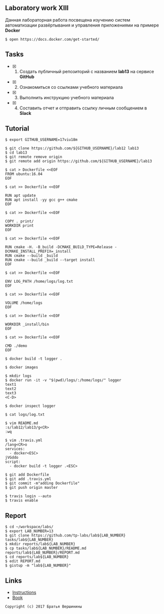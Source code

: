 ## Laboratory work XIII

Данная лабораторная работа посвещена изучению систем автоматизации развёртывания и управления приложениями на примере **Docker**

```ShellSession
$ open https://docs.docker.com/get-started/
```

## Tasks

- [x] 1. Создать публичный репозиторий с названием **lab13** на сервисе **GitHub**
- [x] 2. Ознакомиться со ссылками учебного материала
- [x] 3. Выполнить инструкцию учебного материала
- [x] 4. Составить отчет и отправить ссылку личным сообщением в **Slack**

## Tutorial

```ShellSession
$ export GITHUB_USERNAME=17viu18m
```

```ShellSession
$ git clone https://github.com/${GITHUB_USERNAME}/lab12 lab13
$ cd lab13
$ git remote remove origin
$ git remote add origin https://github.com/${GITHUB_USERNAME}/lab13
```

```ShellSession
$ cat > Dockerfile <<EOF
FROM ubuntu:16.04
EOF
```

```ShellSession
$ cat >> Dockerfile <<EOF

RUN apt update
RUN apt install -yy gcc g++ cmake 
EOF
```

```ShellSession
$ cat >> Dockerfile <<EOF

COPY . print/
WORKDIR print
EOF
```

```ShellSession
$ cat >> Dockerfile <<EOF

RUN cmake -H. -B_build -DCMAKE_BUILD_TYPE=Release -DCMAKE_INSTALL_PREFIX=_install
RUN cmake --build _build
RUN cmake --build _build --target install
EOF
```

```ShellSession
$ cat >> Dockerfile <<EOF

ENV LOG_PATH /home/logs/log.txt
EOF
```

```ShellSession
$ cat >> Dockerfile <<EOF

VOLUME /home/logs
EOF
```

```ShellSession
$ cat >> Dockerfile <<EOF

WORKDIR _install/bin
EOF
```

```ShellSession
$ cat >> Dockerfile <<EOF

CMD ./demo
EOF
```

```ShellSession
$ docker build -t logger .
```

```ShellSession
$ docker images
```

```ShellSession
$ mkdir logs
$ docker run -it -v "$(pwd)/logs/:/home/logs/" logger
text1
text2
text3
<C-D>
```

```ShellSession
$ docker inspect logger
```

```ShellSession
$ cat logs/log.txt
```

```ShellSession
$ vim README.md
:s/lab12/lab13/g<CR>
:wq
```

```ShellSession
$ vim .travis.yml
/lang<CR>o
services:
  - docker<ESC>
jVGddo
script:
  - docker build -t logger .<ESC>
```

```ShellSession
$ git add Dockerfile
$ git add .travis.yml
$ git commit -m"adding Dockerfile"
$ git push origin master
```

```ShellSession
$ travis login --auto
$ travis enable
```

## Report

```ShellSession
$ cd ~/workspace/labs/
$ export LAB_NUMBER=13
$ git clone https://github.com/tp-labs/lab${LAB_NUMBER} tasks/lab${LAB_NUMBER}
$ mkdir reports/lab${LAB_NUMBER}
$ cp tasks/lab${LAB_NUMBER}/README.md reports/lab${LAB_NUMBER}/REPORT.md
$ cd reports/lab${LAB_NUMBER}
$ edit REPORT.md
$ gistup -m "lab${LAB_NUMBER}"
```

## Links

- [Instructions](https://docs.docker.com/engine/reference/builder/)
- [Book](https://www.dockerbook.com)

```
Copyright (c) 2017 Братья Вершинины
```
